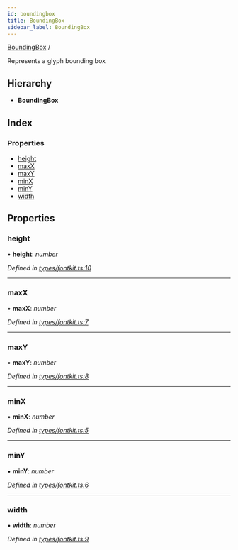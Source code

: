 ```yaml
---
id: boundingbox
title: BoundingBox
sidebar_label: BoundingBox
---
```


[BoundingBox](boundingbox.md) /

Represents a glyph bounding box

## Hierarchy

* **BoundingBox**

## Index

### Properties

* [height](boundingbox.md#height)
* [maxX](boundingbox.md#maxx)
* [maxY](boundingbox.md#maxy)
* [minX](boundingbox.md#minx)
* [minY](boundingbox.md#miny)
* [width](boundingbox.md#width)

## Properties

###  height

• **height**: *number*

*Defined in [types/fontkit.ts:10](https://github.com/Hopding/pdf-lib-docs/blob/36487a6/pdf-lib/src/types/fontkit.ts#L10)*

___

###  maxX

• **maxX**: *number*

*Defined in [types/fontkit.ts:7](https://github.com/Hopding/pdf-lib-docs/blob/36487a6/pdf-lib/src/types/fontkit.ts#L7)*

___

###  maxY

• **maxY**: *number*

*Defined in [types/fontkit.ts:8](https://github.com/Hopding/pdf-lib-docs/blob/36487a6/pdf-lib/src/types/fontkit.ts#L8)*

___

###  minX

• **minX**: *number*

*Defined in [types/fontkit.ts:5](https://github.com/Hopding/pdf-lib-docs/blob/36487a6/pdf-lib/src/types/fontkit.ts#L5)*

___

###  minY

• **minY**: *number*

*Defined in [types/fontkit.ts:6](https://github.com/Hopding/pdf-lib-docs/blob/36487a6/pdf-lib/src/types/fontkit.ts#L6)*

___

###  width

• **width**: *number*

*Defined in [types/fontkit.ts:9](https://github.com/Hopding/pdf-lib-docs/blob/36487a6/pdf-lib/src/types/fontkit.ts#L9)*